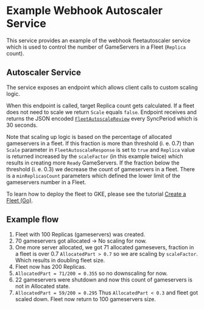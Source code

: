 # Example Webhook Autoscaler Service

This service provides an example of the webhook fleetautoscaler service which is used to control the number of GameServers in a Fleet (`Replica` count).

## Autoscaler Service
The service exposes an endpoint which allows client calls to custom scaling logic.

When this endpoint is called, target Replica count gets calculated. If a fleet does not need to scale we return `Scale` equals `false`. Endpoint receives and returns the JSON encoded [`FleetAutoscaleReview`](../../docs/fleetautoscaler_spec.md#webhook-endpoint-specification) every SyncPeriod which is 30 seconds.

Note that scaling up logic is based on the percentage of allocated gameservers in a fleet. If this fraction is more than threshold (i. e. 0.7) than `Scale` parameter in `FleetAutoscaleResponse` is set to `true` and `Replica` value is returned increased by the `scaleFactor` (in this example twice) which results in creating more `Ready` GameServers. If the fraction below the threshold (i. e. 0.3) we decrease the count of gameservers in a fleet. There is a `minReplicasCount` parameters which defined the lower limit of the gameservers number in a Fleet.

To learn how to deploy the fleet to GKE, please see the tutorial [Create a Fleet (Go)](https://agones.dev/site/docs/getting-started/create-fleet/).

## Example flow

1. Fleet with 100 Replicas (gameservers) was created.
2. 70 gameservers got allocated -> No scaling for now.
3. One more server allocated, we got 71 allocated gamesevers, fraction in a fleet is over 0.7 `AllocatedPart > 0.7` so we are scaling by `scaleFactor`. Which results in doubling fleet size.
4. Fleet now has 200 Replicas.
5. `AllocatedPart = 71/200 = 0.355` so no downscaling for now.
6. 22 gameservers were shutdown and now this count of gameservers is not in Allocated state.
7. `AllocatedPart = 59/200 = 0.295` Thus `AllocatedPart < 0.3` and fleet got scaled down.
Fleet now return to 100 gameservers size.
